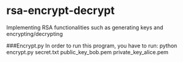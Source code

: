 # rsa-encrypt-decrypt
Implementing RSA functionalities such as generating keys and encrypting/decrypting 

###Encrypt.py
In order to run this program, you have to run: python encrypt.py secret.txt public_key_bob.pem private_key_alice.pem
